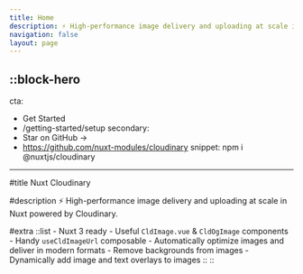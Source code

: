 ```yaml
---
title: Home
description: ⚡️ High-performance image delivery and uploading at scale in Nuxt powered by Cloudinary.
navigation: false
layout: page
---
```


::block-hero
---
cta:
  - Get Started
  - /getting-started/setup
secondary:
  - Star on GitHub →
  - https://github.com/nuxt-modules/cloudinary
snippet: npm i @nuxtjs/cloudinary
---

#title
Nuxt Cloudinary

#description
⚡️ High-performance image delivery and uploading at scale in Nuxt powered by Cloudinary.

#extra
  ::list
    - Nuxt 3 ready
    - Useful `CldImage.vue` & `CldOgImage` components
    - Handy `useCldImageUrl` composable
    - Automatically optimize images and deliver in modern formats
    - Remove backgrounds from images
    - Dynamically add image and text overlays to images
  ::
::
